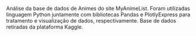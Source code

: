 Análise da base de dados de Animes do site MyAnimeList.
Foram utilizadas linguagem Python juntamente com bibliotecas Pandas e PlotlyExpress para tratamento e visualização de dados, respectivamente.
Base de dados retiradas da plataforma Kaggle.
